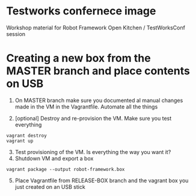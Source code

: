 # Testworks confernece image

Workshop material for Robot Framework Open Kitchen / TestWorksConf session

# Creating a new box from the MASTER branch and place contents on USB
1. On MASTER branch make sure you documented al manual changes made in the VM in the Vagrantfile. Automate all the things

2. [optional] Destroy and re-provision the VM. Make sure you test everything

  ```   
  vagrant destroy
  vagrant up
  ```
  
3. Test provisioning of the VM. Is everything the way you want it?
4. Shutdown VM and export a box

  ```
  vagrant package --output robot-framework.box
  ```
  
5. Place Vagrantfile from RELEASE-BOX branch and the vagrant box you just created on an USB stick

